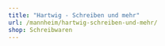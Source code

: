 ```yaml
---
title: "Hartwig - Schreiben und mehr"
url: /mannheim/hartwig-schreiben-und-mehr/
shop: Schreibwaren
---
```

